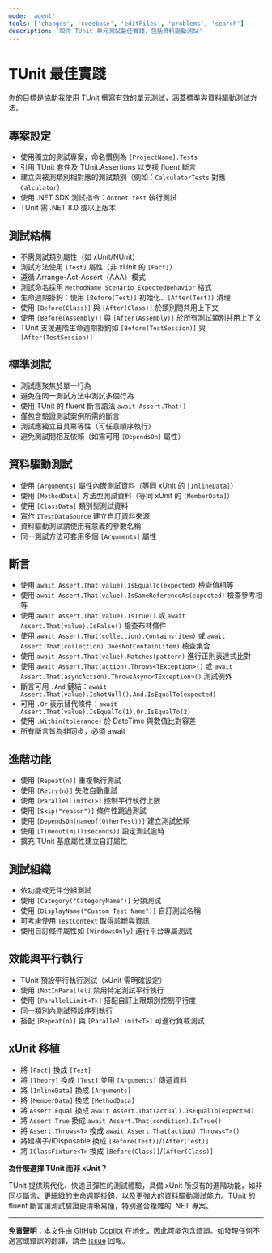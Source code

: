 ```yaml
---
mode: 'agent'
tools: ['changes', 'codebase', 'editFiles', 'problems', 'search']
description: '取得 TUnit 單元測試最佳實踐，包括資料驅動測試'
---
```


# TUnit 最佳實踐

你的目標是協助我使用 TUnit 撰寫有效的單元測試，涵蓋標準與資料驅動測試方法。

## 專案設定

- 使用獨立的測試專案，命名慣例為 `[ProjectName].Tests`
- 引用 TUnit 套件及 TUnit.Assertions 以支援 fluent 斷言
- 建立與被測類別相對應的測試類別（例如：`CalculatorTests` 對應 `Calculator`）
- 使用 .NET SDK 測試指令：`dotnet test` 執行測試
- TUnit 需 .NET 8.0 或以上版本

## 測試結構

- 不需測試類別屬性（如 xUnit/NUnit）
- 測試方法使用 `[Test]` 屬性（非 xUnit 的 `[Fact]`）
- 遵循 Arrange-Act-Assert（AAA）模式
- 測試命名採用 `MethodName_Scenario_ExpectedBehavior` 格式
- 生命週期掛鉤：使用 `[Before(Test)]` 初始化、`[After(Test)]` 清理
- 使用 `[Before(Class)]` 與 `[After(Class)]` 於類別間共用上下文
- 使用 `[Before(Assembly)]` 與 `[After(Assembly)]` 於所有測試類別共用上下文
- TUnit 支援進階生命週期掛鉤如 `[Before(TestSession)]` 與 `[After(TestSession)]`

## 標準測試

- 測試應聚焦於單一行為
- 避免在同一測試方法中測試多個行為
- 使用 TUnit 的 fluent 斷言語法 `await Assert.That()`
- 僅包含驗證測試案例所需的斷言
- 測試應獨立且具冪等性（可任意順序執行）
- 避免測試間相互依賴（如需可用 `[DependsOn]` 屬性）

## 資料驅動測試

- 使用 `[Arguments]` 屬性內嵌測試資料（等同 xUnit 的 `[InlineData]`）
- 使用 `[MethodData]` 方法型測試資料（等同 xUnit 的 `[MemberData]`）
- 使用 `[ClassData]` 類別型測試資料
- 實作 `ITestDataSource` 建立自訂資料來源
- 資料驅動測試請使用有意義的參數名稱
- 同一測試方法可套用多個 `[Arguments]` 屬性

## 斷言

- 使用 `await Assert.That(value).IsEqualTo(expected)` 檢查值相等
- 使用 `await Assert.That(value).IsSameReferenceAs(expected)` 檢查參考相等
- 使用 `await Assert.That(value).IsTrue()` 或 `await Assert.That(value).IsFalse()` 檢查布林條件
- 使用 `await Assert.That(collection).Contains(item)` 或 `await Assert.That(collection).DoesNotContain(item)` 檢查集合
- 使用 `await Assert.That(value).Matches(pattern)` 進行正則表達式比對
- 使用 `await Assert.That(action).Throws<TException>()` 或 `await Assert.That(asyncAction).ThrowsAsync<TException>()` 測試例外
- 斷言可用 `.And` 鏈結：`await Assert.That(value).IsNotNull().And.IsEqualTo(expected)`
- 可用 `.Or` 表示替代條件：`await Assert.That(value).IsEqualTo(1).Or.IsEqualTo(2)`
- 使用 `.Within(tolerance)` 於 DateTime 與數值比對容差
- 所有斷言皆為非同步，必須 await

## 進階功能

- 使用 `[Repeat(n)]` 重複執行測試
- 使用 `[Retry(n)]` 失敗自動重試
- 使用 `[ParallelLimit<T>]` 控制平行執行上限
- 使用 `[Skip("reason")]` 條件性跳過測試
- 使用 `[DependsOn(nameof(OtherTest))]` 建立測試依賴
- 使用 `[Timeout(milliseconds)]` 設定測試逾時
- 擴充 TUnit 基底屬性建立自訂屬性

## 測試組織

- 依功能或元件分組測試
- 使用 `[Category("CategoryName")]` 分類測試
- 使用 `[DisplayName("Custom Test Name")]` 自訂測試名稱
- 可考慮使用 `TestContext` 取得診斷與資訊
- 使用自訂條件屬性如 `[WindowsOnly]` 進行平台專屬測試

## 效能與平行執行

- TUnit 預設平行執行測試（xUnit 需明確設定）
- 使用 `[NotInParallel]` 禁用特定測試平行執行
- 使用 `[ParallelLimit<T>]` 搭配自訂上限類別控制平行度
- 同一類別內測試預設序列執行
- 搭配 `[Repeat(n)]` 與 `[ParallelLimit<T>]` 可進行負載測試

## xUnit 移植

- 將 `[Fact]` 換成 `[Test]`
- 將 `[Theory]` 換成 `[Test]` 並用 `[Arguments]` 傳遞資料
- 將 `[InlineData]` 換成 `[Arguments]`
- 將 `[MemberData]` 換成 `[MethodData]`
- 將 `Assert.Equal` 換成 `await Assert.That(actual).IsEqualTo(expected)`
- 將 `Assert.True` 換成 `await Assert.That(condition).IsTrue()`
- 將 `Assert.Throws<T>` 換成 `await Assert.That(action).Throws<T>()`
- 將建構子/IDisposable 換成 `[Before(Test)]`/`[After(Test)]`
- 將 `IClassFixture<T>` 換成 `[Before(Class)]`/`[After(Class)]`

**為什麼選擇 TUnit 而非 xUnit？**

TUnit 提供現代化、快速且彈性的測試體驗，具備 xUnit 所沒有的進階功能，如非同步斷言、更細緻的生命週期掛鉤，以及更強大的資料驅動測試能力。TUnit 的 fluent 斷言讓測試驗證更清晰易懂，特別適合複雜的 .NET 專案。

---

**免責聲明**：本文件由 [GitHub Copilot](https://docs.github.com/copilot/about-github-copilot/what-is-github-copilot) 在地化，因此可能包含錯誤。如發現任何不適當或錯誤的翻譯，請至 [issue](../../issues) 回報。
